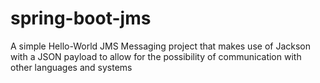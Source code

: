 # spring-boot-jms
A simple Hello-World JMS Messaging project that makes use of Jackson with a JSON payload to allow for the possibility of communication with other languages and systems
